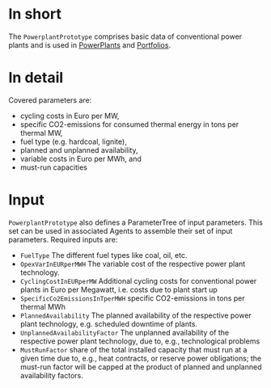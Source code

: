 # In short

The `PowerplantPrototype` comprises basic data of conventional power plants and is used in [PowerPlants](./PowerPlant.md) and [Portfolios](./Portfolio.md).

# In detail

Covered parameters are:

- cycling costs in Euro per MW,
- specific CO2-emissions for consumed thermal energy in tons per thermal MW,
- fuel type (e.g. hardcoal, lignite),
- planned and unplanned availability,
- variable costs in Euro per MWh, and
- must-run capacities

# Input

`PowerplantPrototype` also defines a ParameterTree of input parameters.
This set can be used in associated Agents to assemble their set of input parameters.
Required inputs are:

* `FuelType` The different fuel types like coal, oil, etc.
* `OpexVarInEURperMWH` The variable cost of the respective power plant technology.
* `CyclingCostInEURperMW` Additional cycling costs for conventional power plants in Euro per Megawatt, i.e. costs due to plant start up
* `SpecificCo2EmissionsInTperMWH` specific CO2-emissions in tons per thermal MWh
* `PlannedAvailability` The planned availability of the respective power plant technology, e.g. scheduled downtime of plants.
* `UnplannedAvailabilityFactor` The unplanned availability of the respective power plant technology, due to, e.g., technological problems
* `MustRunFactor` share of the total installed capacity that must run at a given time due to, e.g., heat contracts, or reserve power obligations; the must-run factor will be capped at the product of planned and unplanned availability factors.
